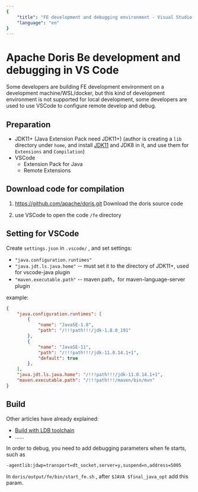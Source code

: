 ```yaml
---
{
    "title": "FE development and debugging environment - Visual Studio Code (VSCode)",
    "language": "en"
}
---
```


<!-- 
Licensed to the Apache Software Foundation (ASF) under one
or more contributor license agreements.  See the NOTICE file
distributed with this work for additional information
regarding copyright ownership.  The ASF licenses this file
to you under the Apache License, Version 2.0 (the
"License"); you may not use this file except in compliance
with the License.  You may obtain a copy of the License at

  http://www.apache.org/licenses/LICENSE-2.0

Unless required by applicable law or agreed to in writing, 
software distributed under the License is distributed on an
"AS IS" BASIS, WITHOUT WARRANTIES OR CONDITIONS OF ANY
KIND, either express or implied.  See the License for the
specific language governing permissions and limitations
under the License.
-->

# Apache Doris Be development and debugging in VS Code

Some developers are building FE development environment on a development machine/WSL/docker, but this kind of development environment is not supported for local development, some developers are used to use VSCode to configure remote develop and debug.

## Preparation

* JDK11+ (Java Extension Pack need JDK11+) (author is creating a `lib` directory under `home`, and install [JDK11](https://github.com/adoptium/temurin11-binaries/releases/) and JDK8 in it, and use them for `Extensions` and `Compilation`)
* VSCode
  + Extension Pack for Java
  + Remote Extensions

## Download code for compilation

1. https://github.com/apache/doris.git Download the doris source code

2. use VSCode to open the code `/fe` directory

## Setting for VSCode

Create `settings.json` in `.vscode/` , and set settings:

* `"java.configuration.runtimes"`
* `"java.jdt.ls.java.home"` -- must set it to the directory of JDK11+, used for vscode-java plugin
* `"maven.executable.path"` -- maven path，for maven-language-server plugin

example:

```json
{
    "java.configuration.runtimes": [
        {
            "name": "JavaSE-1.8",
            "path": "/!!!path!!!/jdk-1.8.0_191"
        },
        {
            "name": "JavaSE-11",
            "path": "/!!!path!!!/jdk-11.0.14.1+1",
            "default": true
        },
    ],
    "java.jdt.ls.java.home": "/!!!path!!!/jdk-11.0.14.1+1",
    "maven.executable.path": "/!!!path!!!/maven/bin/mvn"
}
```

## Build

Other articles have already explained:
* [Build with LDB toolchain ](/docs/install/source-install/compilation-with-ldb-toolchain)
* ......

In order to debug, you need to add debugging parameters when fe starts, such as 

```bash
-agentlib:jdwp=transport=dt_socket,server=y,suspend=n,address=5005
```

In `doris/output/fe/bin/start_fe.sh` , after `$JAVA $final_java_opt` add this param.
